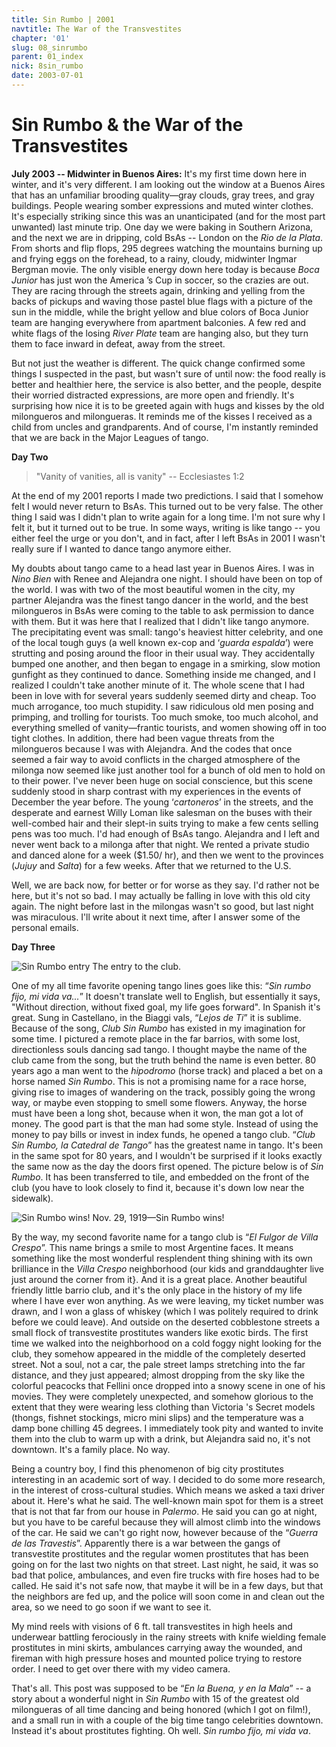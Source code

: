 ```yaml
---
title: Sin Rumbo | 2001
navtitle: The War of the Transvestites
chapter: '01'
slug: 08_sinrumbo
parent: 01_index
nick: 8sin_rumbo
date: 2003-07-01
---
```


# Sin Rumbo & the War of the Transvestites

**July 2003 -- Midwinter in Buenos Aires:** It's my first time down here in winter, and it's very different. I am looking out the window at a Buenos Aires that has an unfamiliar brooding quality—gray clouds, gray trees, and gray buildings. People wearing somber expressions and muted winter clothes. It's especially striking since this was an unanticipated (and for the most part unwanted) last minute trip. One day we were baking in Southern Arizona, and the next we are in dripping, cold BsAs -- London on the _Rio de la Plata_. From shorts and flip flops, 295 degrees watching the mountains burning up and frying eggs on the forehead, to a rainy, cloudy, midwinter Ingmar Bergman movie. The only visible energy down here today is because _Boca Junior_ has just won the America ’s Cup in soccer, so the crazies are out. They are racing through the streets again, drinking and yelling from the backs of pickups and waving those pastel blue flags with a picture of the sun in the middle, while the bright yellow and blue colors of Boca Junior team are hanging everywhere from apartment balconies. A few red and white flags of the losing _River Plate_ team are hanging also, but they turn them to face inward in defeat, away from the street.

But not just the weather is different. The quick change confirmed some things I suspected in the past, but wasn't sure of until now: the food really is better and healthier here, the service is also better, and the people, despite their worried distracted expressions, are more open and friendly. It's surprising how nice it is to be greeted again with hugs and kisses by the old milongueros and milongueras. It reminds me of the kisses I received as a child from uncles and grandparents. And of course, I'm instantly reminded that we are back in the Major Leagues of tango.

**Day Two**

>"Vanity of vanities, all is vanity" -- Ecclesiastes 1:2

At the end of my 2001 reports I made two predictions. I said that I somehow felt I would never return to BsAs. This turned out to be very false. The other thing I said was I didn't plan to write again for a long time. I'm not sure why I felt it, but it turned out to be true. In some ways, writing is like tango -- you either feel the urge or you don't, and in fact, after I left BsAs in 2001 I wasn't really sure if I wanted to dance tango anymore either.

My doubts about tango came to a head last year in Buenos Aires. I was in _Nino Bien_ with Renee and Alejandra one night. I should have been on top of the world. I was with two of the most beautiful women in the city, my partner Alejandra was the finest tango dancer in the world, and the best milongueros in BsAs were coming to the table to ask permission to dance with them. But it was here that I realized that I didn't like tango anymore. The precipitating event was small: tango's heaviest hitter celebrity, and one of the local tough guys (a well known ex-cop and ‘_guarda espalda_’) were strutting and posing around the floor in their usual way. They accidentally bumped one another, and then began to engage in a smirking, slow motion gunfight as they continued to dance. Something inside me changed, and I realized I couldn't take another minute of it. The whole scene that I had been in love with for several years suddenly seemed dirty and cheap. Too much arrogance, too much stupidity. I saw ridiculous old men posing and primping, and trolling for tourists. Too much smoke, too much alcohol, and everything smelled of vanity—frantic tourists, and women showing off in too tight clothes. In addition, there had been vague threats from the milongueros because I was with Alejandra. And the codes that once seemed a fair way to avoid conflicts in the charged atmosphere of the milonga now seemed like just another tool for a bunch of old men to hold on to their power. I've never been huge on social conscience, but this scene suddenly stood in sharp contrast with my experiences in the events of December the year before. The young ‘_cartoneros_’ in the streets, and the desperate and earnest Willy Loman like salesman on the buses with their well-combed hair and their slept-in suits trying to make a few cents selling pens was too much. I'd had enough of BsAs tango. Alejandra and I left and never went back to a milonga after that night. We rented a private studio and danced alone for a week ($1.50/ hr), and then we went to the provinces (_Jujuy_ and _Salta_) for a few weeks. After that we returned to the U.S.

Well, we are back now, for better or for worse as they say. I'd rather not be here, but it's not so bad. I may actually be falling in love with this old city again. The night before last in the milongas wasn't so good, but last night was miraculous. I'll write about it next time, after I answer some of the personal emails.

**Day Three**

![Sin Rumbo entry](/1_pics/image013.jpg)
The entry to the club.

One of my all time favorite opening tango lines goes like this: “_Sin rumbo fijo, mi vida va..._” It doesn't translate well to English, but essentially it says, "Without direction, without fixed goal, my life goes forward". In Spanish it's great. Sung in Castellano, in the Biaggi vals, “_Lejos de Ti_” it is sublime. Because of the song, _Club Sin Rumbo_ has existed in my imagination for some time. I pictured a remote place in the far barrios, with some lost, directionless souls dancing sad tango. I thought maybe the name of the club came from the song, but the truth behind the name is even better. 80 years ago a man went to the _hipodromo_ (horse track) and placed a bet on a horse named _Sin Rumbo_. This is not a promising name for a race horse, giving rise to images of wandering on the track, possibly going the wrong way, or maybe even stopping to smell some flowers. Anyway, the horse must have been a long shot, because when it won, the man got a lot of money. The good part is that the man had some style. Instead of using the money to pay bills or invest in index funds, he opened a tango club. “_Club Sin Rumbo, la Catedral de Tango_” has the greatest name in tango. It's been in the same spot for 80 years, and I wouldn't be surprised if it looks exactly the same now as the day the doors first opened. The picture below is of _Sin Rumbo_. It has been transferred to tile, and embedded on the front of the club (you have to look closely to find it, because it's down low near the sidewalk).

![Sin Rumbo wins!](/1_pics/image015.jpg)
Nov. 29, 1919—Sin Rumbo wins!

By the way, my second favorite name for a tango club is “_El Fulgor de Villa Crespo_”. This name brings a smile to most Argentine faces. It means something like the most wonderful resplendent thing shining with its own brilliance in the _Villa Crespo_ neighborhood (our kids and granddaughter live just around the corner from it}. And it is a great place. Another beautiful friendly little barrio club, and it's the only place in the history of my life where I have ever won anything. As we were leaving, my ticket number was drawn, and I won a glass of whiskey (which I was politely required to drink before we could leave). And outside on the deserted cobblestone streets a small flock of transvestite prostitutes wanders like exotic birds. The first time we walked into the neighborhood on a cold foggy night looking for the club, they somehow appeared in the middle of the completely deserted street. Not a soul, not a car, the pale street lamps stretching into the far distance, and they just appeared; almost dropping from the sky like the colorful peacocks that Fellini once dropped into a snowy scene in one of his movies. They were completely unexpected, and somehow glorious to the extent that they were wearing less clothing than Victoria 's Secret models (thongs, fishnet stockings, micro mini slips) and the temperature was a damp bone chilling 45 degrees. I immediately took pity and wanted to invite them into the club to warm up with a drink, but Alejandra said no, it's not downtown. It's a family place. No way.

Being a country boy, I find this phenomenon of big city prostitutes interesting in an academic sort of way. I decided to do some more research, in the interest of cross-cultural studies. Which means we asked a taxi driver about it. Here's what he said. The well-known main spot for them is a street that is not that far from our house in _Palermo_. He said you can go at night, but you have to be careful because they will almost climb into the windows of the car. He said we can't go right now, however because of the “_Guerra de las Travestis_”. Apparently there is a war between the gangs of transvestite prostitutes and the regular women prostitutes that has been going on for the last two nights on that street. Last night, he said, it was so bad that police, ambulances, and even fire trucks with fire hoses had to be called. He said it's not safe now, that maybe it will be in a few days, but that the neighbors are fed up, and the police will soon come in and clean out the area, so we need to go soon if we want to see it.

My mind reels with visions of 6 ft. tall transvestites in high heels and underwear battling ferociously in the rainy streets with knife wielding female prostitutes in mini skirts, ambulances carrying away the wounded, and fireman with high pressure hoses and mounted police trying to restore order. I need to get over there with my video camera.

That's all. This post was supposed to be “_En la Buena, y en la Mala_” -- a story about a wonderful night in _Sin Rumbo_ with 15 of the greatest old milongueras of all time dancing and being honored (which I got on film!), and a small run in with a couple of the big time tango celebrities downtown. Instead it's about prostitutes fighting. Oh well. _Sin rumbo fijo, mi vida va_.